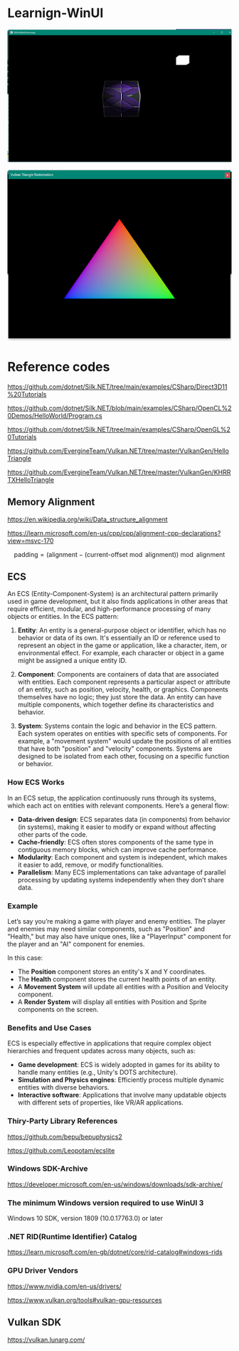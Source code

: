 # Learnign-WinUI

![OpenGL](OpenGL.PNG)

![Vulkan](Vulkan.PNG)


# Reference codes




<https://github.com/dotnet/Silk.NET/tree/main/examples/CSharp/Direct3D11%20Tutorials>

<https://github.com/dotnet/Silk.NET/blob/main/examples/CSharp/OpenCL%20Demos/HelloWorld/Program.cs>

<https://github.com/dotnet/Silk.NET/tree/main/examples/CSharp/OpenGL%20Tutorials>

<https://github.com/EvergineTeam/Vulkan.NET/tree/master/VulkanGen/HelloTriangle>

<https://github.com/EvergineTeam/Vulkan.NET/tree/master/VulkanGen/KHRRTXHelloTriangle>


## Memory Alignment

<https://en.wikipedia.org/wiki/Data_structure_alignment>

<https://learn.microsoft.com/en-us/cpp/cpp/alignment-cpp-declarations?view=msvc-170>

$$
\text{padding} = (\text{alignment} - (\text{current-offset} \bmod \text{alignment})) \bmod \text{alignment}
$$


## ECS

An ECS (Entity-Component-System) is an architectural pattern primarily used in game development, but it also finds applications in other areas that require efficient, modular, and high-performance processing of many objects or entities. In the ECS pattern:

1. **Entity**: An entity is a general-purpose object or identifier, which has no behavior or data of its own. It's essentially an ID or reference used to represent an object in the game or application, like a character, item, or environmental effect. For example, each character or object in a game might be assigned a unique entity ID.

2. **Component**: Components are containers of data that are associated with entities. Each component represents a particular aspect or attribute of an entity, such as position, velocity, health, or graphics. Components themselves have no logic; they just store the data. An entity can have multiple components, which together define its characteristics and behavior.

3. **System**: Systems contain the logic and behavior in the ECS pattern. Each system operates on entities with specific sets of components. For example, a "movement system" would update the positions of all entities that have both "position" and "velocity" components. Systems are designed to be isolated from each other, focusing on a specific function or behavior.

### How ECS Works

In an ECS setup, the application continuously runs through its systems, which each act on entities with relevant components. Here’s a general flow:

- **Data-driven design**: ECS separates data (in components) from behavior (in systems), making it easier to modify or expand without affecting other parts of the code.
- **Cache-friendly**: ECS often stores components of the same type in contiguous memory blocks, which can improve cache performance.
- **Modularity**: Each component and system is independent, which makes it easier to add, remove, or modify functionalities.
- **Parallelism**: Many ECS implementations can take advantage of parallel processing by updating systems independently when they don’t share data.

### Example

Let’s say you’re making a game with player and enemy entities. The player and enemies may need similar components, such as "Position" and "Health," but may also have unique ones, like a "PlayerInput" component for the player and an "AI" component for enemies.

In this case:

- The **Position** component stores an entity's X and Y coordinates.
- The **Health** component stores the current health points of an entity.
- A **Movement System** will update all entities with a Position and Velocity component.
- A **Render System** will display all entities with Position and Sprite components on the screen.

### Benefits and Use Cases

ECS is especially effective in applications that require complex object hierarchies and frequent updates across many objects, such as:

- **Game development**: ECS is widely adopted in games for its ability to handle many entities (e.g., Unity's DOTS architecture).
- **Simulation and Physics engines**: Efficiently process multiple dynamic entities with diverse behaviors.
- **Interactive software**: Applications that involve many updatable objects with different sets of properties, like VR/AR applications.

### Thiry-Party Library References

<https://github.com/bepu/bepuphysics2>

<https://github.com/Leopotam/ecslite>

### Windows SDK-Archive

<https://developer.microsoft.com/en-us/windows/downloads/sdk-archive/>

### The minimum Windows version required to use WinUI 3

Windows 10 SDK, version 1809 (10.0.17763.0) or later

### .NET RID(Runtime Identifier) Catalog

<https://learn.microsoft.com/en-gb/dotnet/core/rid-catalog#windows-rids>

### GPU Driver Vendors

<https://www.nvidia.com/en-us/drivers/>

<https://www.vulkan.org/tools#vulkan-gpu-resources>

## Vulkan SDK

<https://vulkan.lunarg.com/>
